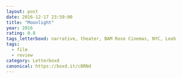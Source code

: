 ```yaml
---
layout: post 
date: 2016-12-17 23:59:00
title: "Moonlight"
year: 2016
rating: 0.8
tags_letterboxd: narrative, theater, BAM Rose Cinemas, NYC, Leah
tags:
  - film
  - review
category: Letterboxd
canonical: https://boxd.it/cBRNd
---
```


